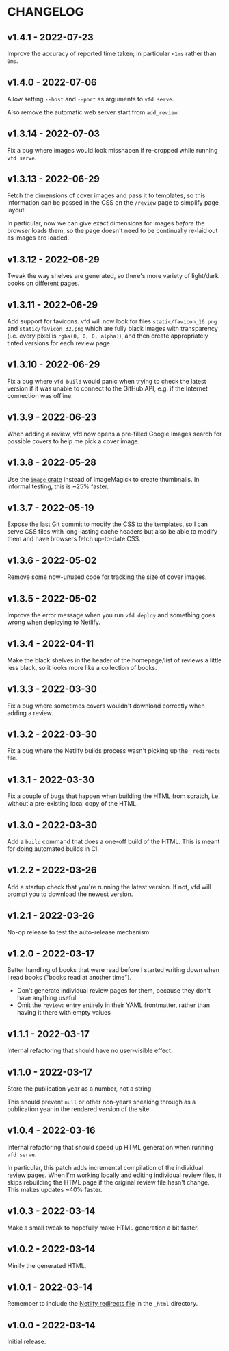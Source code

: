 # CHANGELOG

## v1.4.1 - 2022-07-23

Improve the accuracy of reported time taken; in particular `<1ms` rather than `0ms`.

## v1.4.0 - 2022-07-06

Allow setting `--host` and `--port` as arguments to `vfd serve`.

Also remove the automatic web server start from `add_review`.

## v1.3.14 - 2022-07-03

Fix a bug where images would look misshapen if re-cropped while running `vfd serve`.

## v1.3.13 - 2022-06-29

Fetch the dimensions of cover images and pass it to templates, so this information can be passed in the CSS on the `/review` page to simplify page layout.

In particular, now we can give exact dimensions for images *before* the browser loads them, so the page doesn't need to be continually re-laid out as images are loaded.

## v1.3.12 - 2022-06-29

Tweak the way shelves are generated, so there's more variety of light/dark books on different pages.

## v1.3.11 - 2022-06-29

Add support for favicons.  vfd will now look for files `static/favicon_16.png` and `static/favicon_32.png` which are fully black images with transparency (i.e. every pixel is `rgba(0, 0, 0, alpha)`), and then create appropriately tinted versions for each review page.

## v1.3.10 - 2022-06-29

Fix a bug where `vfd build` would panic when trying to check the latest version if it was unable to connect to the GitHub API, e.g. if the Internet connection was offline.

## v1.3.9 - 2022-06-23

When adding a review, vfd now opens a pre-filled Google Images search for possible covers to help me pick a cover image.

## v1.3.8 - 2022-05-28

Use the [`image` crate](https://crates.io/crates/image) instead of ImageMagick to create thumbnails. In informal testing, this is ~25% faster.

## v1.3.7 - 2022-05-19

Expose the last Git commit to modify the CSS to the templates, so I can serve CSS files with long-lasting cache headers but also be able to modify them and have browsers fetch up-to-date CSS.

## v1.3.6 - 2022-05-02

Remove some now-unused code for tracking the size of cover images.

## v1.3.5 - 2022-05-02

Improve the error message when you run `vfd deploy` and something goes wrong when deploying to Netlify.

## v1.3.4 - 2022-04-11

Make the black shelves in the header of the homepage/list of reviews a little less black, so it looks more like a collection of books.

## v1.3.3 - 2022-03-30

Fix a bug where sometimes covers wouldn't download correctly when adding a review.

## v1.3.2 - 2022-03-30

Fix a bug where the Netlify builds process wasn't picking up the `_redirects` file.

## v1.3.1 - 2022-03-30

Fix a couple of bugs that happen when building the HTML from scratch, i.e. without a pre-existing local copy of the HTML.

## v1.3.0 - 2022-03-30

Add a `build` command that does a one-off build of the HTML.
This is meant for doing automated builds in CI.

## v1.2.2 - 2022-03-26

Add a startup check that you're running the latest version.
If not, vfd will prompt you to download the newest version.

## v1.2.1 - 2022-03-26

No-op release to test the auto-release mechanism.

## v1.2.0 - 2022-03-17

Better handling of books that were read before I started writing down when I read books ("books read at another time").

-  Don't generate individual review pages for them, because they don't have anything useful
-  Omit the `review:` entry entirely in their YAML frontmatter, rather than having it there with empty values

## v1.1.1 - 2022-03-17

Internal refactoring that should have no user-visible effect.

## v1.1.0 - 2022-03-17

Store the publication year as a number, not a string.

This should prevent `null` or other non-years sneaking through as a publication year in the rendered version of the site.

## v1.0.4 - 2022-03-16

Internal refactoring that should speed up HTML generation when running `vfd serve`.

In particular, this patch adds incremental compilation of the individual review pages.
When I'm working locally and editing individual review files, it skips rebuilding the HTML page if the original review file hasn't change.
This makes updates ~40% faster.

## v1.0.3 - 2022-03-14

Make a small tweak to hopefully make HTML generation a bit faster.

## v1.0.2 - 2022-03-14

Minify the generated HTML.

## v1.0.1 - 2022-03-14

Remember to include the [Netlify redirects file](https://docs.netlify.com/routing/redirects/) in the `_html` directory.

## v1.0.0 - 2022-03-14

Initial release.
